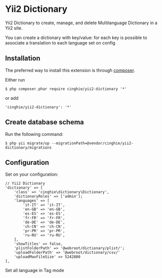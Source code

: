 # Yii2 Dictionary
Yii2 Dictionary to create, manage, and delete Multilanguage Dictionary in a Yii2 site.

You can create a dictionary with key/value: for each key is possible to associate a translation to each language set on config

Installation
-----------------

The preferred way to install this extension is through [composer](http://getcomposer.org/download/).

Either run

```
$ php composer.phar require cinghie/yii2-dictionary '*'
```

or add

```
'cinghie/yii2-dictionary': '*'
```

Create database schema
-----------------

Run the following command:

```
$ php yii migrate/up --migrationPath=@vendor/cinghie/yii2-dictionary/migrations
```

Configuration
-----------------

Set on your configuration:

```
// Yii2 Dictionary
'dictionary' => [
	'class' => 'cinghie\dictionary\Dictionary',
	'dictionaryRoles' => ['admin'];
	'languages' => [
		'it-IT' => 'it-IT',
		'en-GB' => 'en-GB',
		'es-ES' => 'es-ES',
		'fr-FR' => 'fr-FR',
		'de-DE' => 'de-DE',
		'ch-CN' => 'ch-CN',
		'pr-PR' => 'pr-PR',
		'ru-RU' => 'ru-RU',
	],
	'showTitles' => false,
	'plistFolderPath' => '@webroot/dictionary/plist/';
	'uploadFolderPath' => '@webroot/dictionary/csv/'
	'uploadMaxFileSize' => 5242880
],
```

Set all language in Tag mode